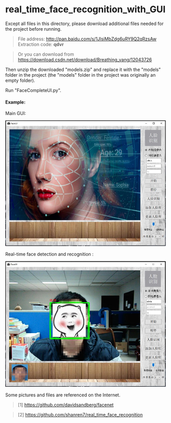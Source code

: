 # real_time_face_recognition_with_GUI

Except all files in this directory, please download additional files needed for the project before running. 

> File address: http://pan.baidu.com/s/1JlsiMbZdg6uRY9Q2qRzsAw         Extraction code:  **qdvr**

> Or you can download from https://download.csdn.net/download/Breathing_yang/12043726

Then unzip the downloaded "models.zip" and replace it with the "models" folder in the project (the "models" folder in the project was originally an empty folder).

Run "FaceCompleteUI.py".

#### Example:

Main GUI:

<img src="./UI_images/FaceUI.jpg" alt="FaceUI" style="zoom:67%;" />

Real-time face detection and recognition :

<img src="./UI_images/faceRecog.jpg" alt="faceRecog" style="zoom:67%;" />

Some pictures and files are referenced on the Internet.

> [1] https://github.com/davidsandberg/facenet

> [2] https://github.com/shanren7/real_time_face_recognition
